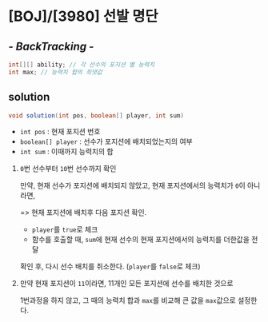 # [BOJ]/[3980] 선발 명단

## *- BackTracking -*

```java
int[][] ability; // 각 선수의 포지션 별 능력치
int max; // 능력치 합의 최댓값
```

## solution

```java
void solution(int pos, boolean[] player, int sum)
```

* `int pos` : 현재 포지션 번호
* `boolean[] player` : 선수가 포지션에 배치되었는지의 여부
* `int sum` : 이때까지 능력치의 합

1. `0`번 선수부터 `10`번 선수까지 확인

   만약, 현재 선수가 포지션에 배치되지 않았고, 현재 포지션에서의 능력치가 `0`이 아니라면,

   => 현재 포지션에 배치후 다음 포지션 확인.

   * `player`를 `true`로 체크
   * 함수를 호출할 때, `sum`에 현재 선수의 현재 포지션에서의 능력치를 더한값을 전달

   확인 후, 다시 선수 배치를 취소한다. (`player`를 `false`로 체크)

2. 만약 현재 포지션이 `11`이라면, 11개인 모든 포지션에 선수를 배치한 것으로 

   1번과정을 하지 않고, 그 때의 능력치 합과 `max`를 비교해 큰 값을 `max`값으로 설정한다.

